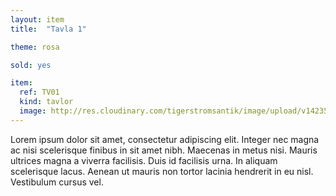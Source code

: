 ```yaml
---
layout: item
title:  "Tavla 1"

theme: rosa

sold: yes

item:
  ref: TV01
  kind: tavlor
  image: http://res.cloudinary.com/tigerstromsantik/image/upload/v1423508158/Keen_l91bzl.jpg
---
```


Lorem ipsum dolor sit amet, consectetur adipiscing elit. Integer nec magna ac nisi scelerisque finibus in sit amet nibh. Maecenas in metus nisi. Mauris ultrices magna a viverra facilisis. Duis id facilisis urna. In aliquam scelerisque lacus. Aenean ut mauris non tortor lacinia hendrerit in eu nisl. Vestibulum cursus vel.



